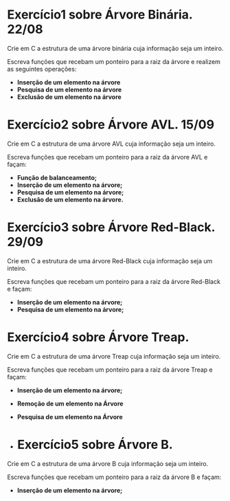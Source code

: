 # Exercício1 sobre Árvore Binária. 22/08

Crie em C a estrutura de uma árvore binária cuja informação seja um inteiro.

Escreva funções que recebam um ponteiro para a raiz da árvore e realizem as seguintes operações:

- **Inserção de um elemento na árvore**
- **Pesquisa de um elemento na árvore**
- **Exclusão de um elemento na árvore**

# Exercício2 sobre Árvore AVL. 15/09

Crie em C a estrutura de uma árvore AVL cuja informação seja um inteiro.

Escreva funções que recebam um ponteiro para a raiz da árvore AVL e façam:
- **Função de balanceamento;**
- **Inserção de um elemento na árvore;**
- **Pesquisa de um elemento na árvore;**
- **Exclusão de um elemento na árvore.**

# Exercício3 sobre Árvore Red-Black. 29/09

Crie em C a estrutura de uma árvore Red-Black cuja informação seja um inteiro.

Escreva funções que recebam um ponteiro para a raiz da árvore Red-Black e façam:
- **Inserção de um elemento na árvore;**
- **Pesquisa de um elemento na árvore;**

# Exercício4 sobre Árvore Treap. 

Crie em C a estrutura de uma árvore Treap cuja informação seja um inteiro.

Escreva funções que recebam um ponteiro para a raiz da árvore Treap e façam:
- **Inserção de um elemento na árvore;**
- **Remoção de um elemento na Árvore**
- **Pesquisa de um elemento na Árvore**

- # Exercício5 sobre Árvore B. 

Crie em C a estrutura de uma árvore B cuja informação seja um inteiro.

Escreva funções que recebam um ponteiro para a raiz da árvore B e façam:
- **Inserção de um elemento na árvore;**

